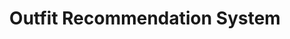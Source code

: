 ---
title: Outfit Recommendation System
summary: nhanced the dataset pipeline with background augmentation and introduced an attention mechanism in the architecture, achieving a 2% increase in Area Under the Curve (AUC) over the baseline,thereby improving the system’s robustness to noise in outfit images.  
# tags:
#   - Deep Learning
# date: '2016-04-27T00:00:00Z'

# Optional external URL for project (replaces project detail page).
external_link: 'https://github.com/mayankysharma/Implicit-Neural-Representations'

image:
  caption: OUTFIT
  focal_point: Smart

links:
  - icon: github
    icon_pack: fab
    name: 
    url: https://github.com/mayankysharma/Implicit-Neural-Representations
url_code: ''
url_pdf: ''
url_slides: ''
url_video: ''
---